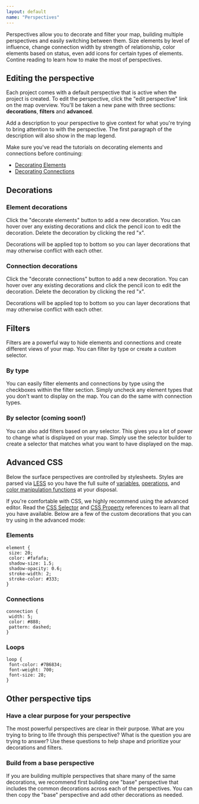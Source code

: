 ```yaml
---
layout: default
name: "Perspectives"
---
```


Perspectives allow you to decorate and filter your map, building multiple perspectives and easily switching between them.  Size elements by level of influence, change connection width by strength of relationship, color elements based on status, even add icons for certain types of elements. Contine reading to learn how to make the most of perspectives.

## Editing the perspective

Each project comes with a default perspective that is active when the project is created. To edit the perspective, click the "edit perspective" link on the map overview. You'll be taken a new pane with three sections: **decorations**, **filters** and **advanced**.

Add a description to your perspective to give context for what you're trying to bring attention to with the perspective. The first paragraph of the description will also show in the map legend.

Make sure you've read the tutorials on decorating elements and connections before continuing:

* [Decorating Elements](/basics/decorations.html#decorating-elements)
* [Decorating Connections](/basics/decorations.html#decorating-connections)

## Decorations

### Element decorations

Click the "decorate elements" button to add a new decoration. You can hover over any existing decorations and click the pencil icon to edit the decoration. Delete the decoration by clicking the red "x".

Decorations will be applied top to bottom so you can layer decorations that may otherwise conflict with each other.

### Connection decorations

Click the "decorate connections" button to add a new decoration. You can hover over any existing decorations and click the pencil icon to edit the decoration. Delete the decoration by clicking the red "x".

Decorations will be applied top to bottom so you can layer decorations that may otherwise conflict with each other.

## Filters

Filters are a powerful way to hide elements and connections and create different views of your map. You can filter by type or create a custom selector.

### By type
You can easily filter elements and connections by type using the checkboxes within the filter section. Simply uncheck any element types that you don't want to display on the map. You can do the same with connection types.

### By selector (coming soon!)
You can also add filters based on any selector. This gives you a lot of power to change what is displayed on your map. Simply use the selector builder to create a selector that matches what you want to have displayed on the map.


## Advanced CSS

Below the surface perspectives are controlled by stylesheets. Styles are parsed via [LESS](http://lesscss.org/) so you have the full suite of [variables](http://lesscss.org/#-variables), [operations](http://lesscss.org/#-operations), and [color manipulation functions](http://lesscss.org/#reference) at your disposal.

If you're comfortable with CSS, we highly recommend using the advanced editor. Read the [CSS Selector](/references/css-selector-reference.html) and [CSS Property](/references/css-property-reference.html) references to learn all that you have available. Below are a few of the custom decorations that you can try using in the advanced mode:

### Elements
```
element {
 size: 20;
 color: #fafafa;
 shadow-size: 1.5;
 shadow-opacity: 0.6;
 stroke-width: 2;
 stroke-color: #333;
}
```

### Connections
```
connection {
 width: 5;
 color: #888;
 pattern: dashed;
}
```

### Loops
```
loop {
 font-color: #7B6834;
 font-weight: 700;
 font-size: 28;
}
```

## Other perspective tips

### Have a clear purpose for your perspective

The most powerful perspectives are clear in their purpose. What are you trying to bring to life through this perspective? What is the question you are trying to answer? Use these questions to help shape and prioritize your decorations and filters.

### Build from a base perspective

If you are building multiple perspectives that share many of the same decorations, we recommend first building one "base" perspective that includes the common decorations across each of the perspectives. You can then copy the "base" perspective and add other decorations as needed.


